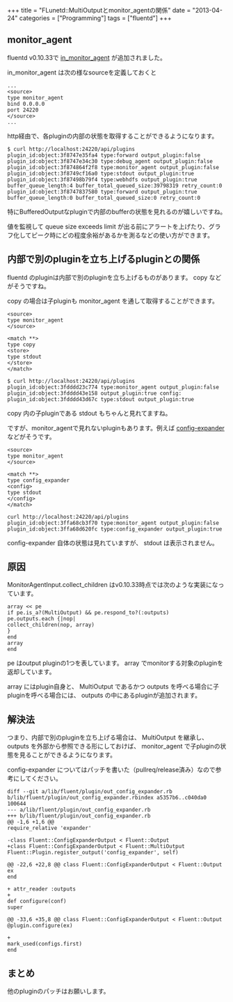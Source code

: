 +++
title = "FLunetd::MultiOutputとmonitor_agentの関係"
date = "2013-04-24"
categories = ["Programming"]
tags = ["fluentd"]
+++

monitor_agent
--------------

fluentd v0.10.33で [in_monitor_agent](https://github.com/fluent/fluentd/commit/0f88bf02721034b1b6962cc3ec9b6bc53413c098#L0R4) が追加されました。

in_monitor_agent は次の様なsourceを定義しておくと

``` sourceCode
...
<source>
type monitor_agent
bind 0.0.0.0
port 24220
</source>
...
```

http経由で、各pluginの内部の状態を取得することができるようになります。

``` sourceCode
$ curl http://localhost:24220/api/plugins
plugin_id:object:3f8747e35fa4 type:forward output_plugin:false
plugin_id:object:3f8747e34c30 type:debug_agent output_plugin:false
plugin_id:object:3f874864f2f8 type:monitor_agent output_plugin:false
plugin_id:object:3f8749cf16a0 type:stdout output_plugin:true
plugin_id:object:3f87498b79f4 type:webhdfs output_plugin:true buffer_queue_length:4 buffer_total_queued_size:39798319 retry_count:0
plugin_id:object:3f8747837580 type:forward output_plugin:true buffer_queue_length:0 buffer_total_queued_size:0 retry_count:0
```

特にBufferedOutputなpluginで内部のbufferの状態を見れるのが嬉しいですね。

値を監視して queue size exceeds limit が出る前にアラートを上げたり、グラフ化してピーク時にどの程度余裕があるかを測るなどの使い方ができます。

内部で別のpluginを立ち上げるpluginとの関係
------------------------------------------

fluentd のpluginは内部で別のpluginを立ち上げるものがあります。 copy などがそうですね。

copy の場合は子pluginも monitor_agent を通して取得することができます。

``` sourceCode
<source>
type monitor_agent
</source>

<match **>
type copy
<store>
type stdout
</store>
</match>
```

``` sourceCode
$ curl http://localhost:24220/api/plugins
plugin_id:object:3fdddd23c774 type:monitor_agent output_plugin:false
plugin_id:object:3fdddd43e158 output_plugin:true config:
plugin_id:object:3fdddd43d67c type:stdout output_plugin:true
```

copy 内の子pluginである stdout もちゃんと見れてますね。

ですが、monitor_agentで見れないpluginもあります。例えば [config-expander](https://github.com/tagomoris/fluent-plugin-config-expander) などがそうです。

``` sourceCode
<source>
type monitor_agent
</source>

<match **>
type config_expander
<config>
type stdout
</config>
</match>
```

``` sourceCode
curl http://localhost:24220/api/plugins
plugin_id:object:3ffa68cb3f70 type:monitor_agent output_plugin:false
plugin_id:object:3ffa68d620fc type:config_expander output_plugin:true
```

config-expander 自体の状態は見れていますが、 stdout は表示されません。

原因
----

MonitorAgentInput.collect_children はv0.10.33時点では次のような実装になっています。

``` sourceCode
array << pe
if pe.is_a?(MultiOutput) && pe.respond_to?(:outputs)
pe.outputs.each {|nop|
collect_children(nop, array)
}
end
array
end
```

pe はoutput pluginの1つを表しています。 array でmonitorする対象のpluginを返却しています。

array にはplugin自身と、 MultiOutput であるかつ outputs を呼べる場合に子pluginを呼べる場合には、 outputs の中にあるpluginが追加されます。

解決法
------

つまり、内部で別のpluginを立ち上げる場合は、 MultiOutput を継承し、 outputs を外部から参照できる形にしておけば、 monitor_agent で子pluginの状態を見ることができるようになります。

config-expander についてはパッチを書いた（pullreq/release済み）なので参考にしてください。

``` sourceCode
diff --git a/lib/fluent/plugin/out_config_expander.rb b/lib/fluent/plugin/out_config_expander.rbindex a5357b6..c040da0 100644
--- a/lib/fluent/plugin/out_config_expander.rb
+++ b/lib/fluent/plugin/out_config_expander.rb
@@ -1,6 +1,6 @@
require_relative 'expander'

-class Fluent::ConfigExpanderOutput < Fluent::Output
+class Fluent::ConfigExpanderOutput < Fluent::MultiOutput
Fluent::Plugin.register_output('config_expander', self)

@@ -22,6 +22,8 @@ class Fluent::ConfigExpanderOutput < Fluent::Output
ex
end

+ attr_reader :outputs
+
def configure(conf)
super

@@ -33,6 +35,8 @@ class Fluent::ConfigExpanderOutput < Fluent::Output
@plugin.configure(ex)

+
mark_used(configs.first)
end
```

まとめ
------

他のpluginのパッチはお願いします。
